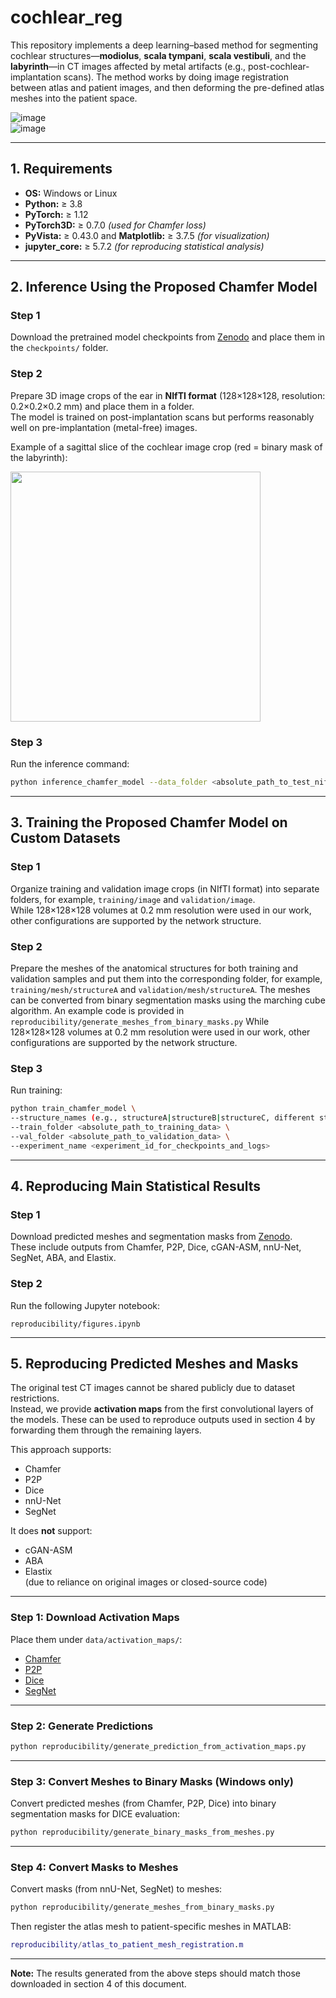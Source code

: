 
# cochlear_reg

This repository implements a deep learning–based method for segmenting cochlear structures—**modiolus**, **scala tympani**, **scala vestibuli**, and the **labyrinth**—in CT images affected by metal artifacts (e.g., post-cochlear-implantation scans). The method works by doing image registration between atlas and patient images, and then deforming the pre-defined atlas meshes into the patient space.

![image](https://github.com/user-attachments/assets/3f15ba4a-7c80-4fa0-b255-b660d9ef8fed)  
![image](https://github.com/user-attachments/assets/2c474172-63ea-4599-92dd-08c142564f85)

---

## 1. Requirements

- **OS:** Windows or Linux  
- **Python:** ≥ 3.8  
- **PyTorch:** ≥ 1.12  
- **PyTorch3D:** ≥ 0.7.0 *(used for Chamfer loss)*  
- **PyVista:** ≥ 0.43.0 and **Matplotlib:** ≥ 3.7.5 *(for visualization)*  
- **jupyter_core:** ≥ 5.7.2 *(for reproducing statistical analysis)*

---

## 2. Inference Using the Proposed Chamfer Model

### Step 1
Download the pretrained model checkpoints from [Zenodo](https://doi.org/10.5281/zenodo.15520931) and place them in the `checkpoints/` folder.

### Step 2
Prepare 3D image crops of the ear in **NIfTI format** (128×128×128, resolution: 0.2×0.2×0.2 mm) and place them in a folder.  
The model is trained on post-implantation scans but performs reasonably well on pre-implantation (metal-free) images.

Example of a sagittal slice of the cochlear image crop (red = binary mask of the labyrinth):

<img src="https://github.com/user-attachments/assets/01855ae1-c85d-4a79-b4ce-7520f4372a00" width="400">

### Step 3
Run the inference command:
```bash
python inference_chamfer_model --data_folder <absolute_path_to_test_nifti_files>
```

---

## 3. Training the Proposed Chamfer Model on Custom Datasets

### Step 1
Organize training and validation image crops (in NIfTI format) into separate folders, for example, ```training/image``` and ```validation/image```.  
While 128×128×128 volumes at 0.2 mm resolution were used in our work, other configurations are supported by the network structure.

### Step 2
Prepare the meshes of the anatomical structures for both training and validation samples and put them into the corresponding folder, for example, ```training/mesh/structureA``` and ```validation/mesh/structureA```. The meshes can be converted from binary segmentation masks using the marching cube algorithm. An example code is provided in ```reproducibility/generate_meshes_from_binary_masks.py```
While 128×128×128 volumes at 0.2 mm resolution were used in our work, other configurations are supported by the network structure.

### Step 3
Run training:
```bash
python train_chamfer_model \
--structure_names (e.g., structureA|structureB|structureC, different structures separated by '|', consistent with the naming convention in Step 2)
--train_folder <absolute_path_to_training_data> \
--val_folder <absolute_path_to_validation_data> \
--experiment_name <experiment_id_for_checkpoints_and_logs>
```

---

## 4. Reproducing Main Statistical Results

### Step 1
Download predicted meshes and segmentation masks from [Zenodo](https://doi.org/10.5281/zenodo.15519545).  
These include outputs from Chamfer, P2P, Dice, cGAN-ASM, nnU-Net, SegNet, ABA, and Elastix.

### Step 2
Run the following Jupyter notebook:
```
reproducibility/figures.ipynb
```

---

## 5. Reproducing Predicted Meshes and Masks

The original test CT images cannot be shared publicly due to dataset restrictions.  
Instead, we provide **activation maps** from the first convolutional layers of the models. These can be used to reproduce outputs used in section 4 by forwarding them through the remaining layers.

This approach supports:
- Chamfer
- P2P
- Dice
- nnU-Net
- SegNet

It does **not** support:
- cGAN-ASM
- ABA
- Elastix  
(due to reliance on original images or closed-source code)

---

### Step 1: Download Activation Maps

Place them under `data/activation_maps/`:

- [Chamfer](https://doi.org/10.5281/zenodo.15519630)  
- [P2P](https://doi.org/10.5281/zenodo.15520101)  
- [Dice](https://doi.org/10.5281/zenodo.15519921)  
- [SegNet](https://doi.org/10.5281/zenodo.15520369)

---

### Step 2: Generate Predictions

```bash
python reproducibility/generate_prediction_from_activation_maps.py
```

---

### Step 3: Convert Meshes to Binary Masks (Windows only)

Convert predicted meshes (from Chamfer, P2P, Dice) into binary segmentation masks for DICE evaluation:
```bash
python reproducibility/generate_binary_masks_from_meshes.py
```

---

### Step 4: Convert Masks to Meshes

Convert masks (from nnU-Net, SegNet) to meshes:
```bash
python reproducibility/generate_meshes_from_binary_masks.py
```

Then register the atlas mesh to patient-specific meshes in MATLAB:
```matlab
reproducibility/atlas_to_patient_mesh_registration.m
```

---

**Note:** The results generated from the above steps should match those downloaded in section 4 of this document.
